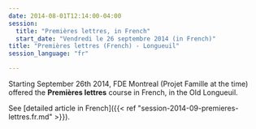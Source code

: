 ```yaml
---
date: 2014-08-01T12:14:00-04:00
session:
  title: "Premières lettres, in French"
  start_date: "Vendredi le 26 septembre 2014 (in French)"
title: "Premières lettres (French) - Longueuil"
session_language: "fr"

---
```


Starting September 26th 2014, FDE Montreal (Projet Famille at the time) offered
the **Premières lettres** course in French, in the Old Longueuil.

See [detailed article in French]({{< ref "session-2014-09-premieres-lettres.fr.md" >}}).
